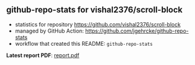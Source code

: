 ## github-repo-stats for vishal2376/scroll-block

- statistics for repository https://github.com/vishal2376/scroll-block
- managed by GitHub Action: https://github.com/jgehrcke/github-repo-stats
- workflow that created this README: `github-repo-stats`

**Latest report PDF**: [report.pdf](https://github.com/vishal2376/scroll-block/raw/github-repo-stats/vishal2376/scroll-block/latest-report/report.pdf)

